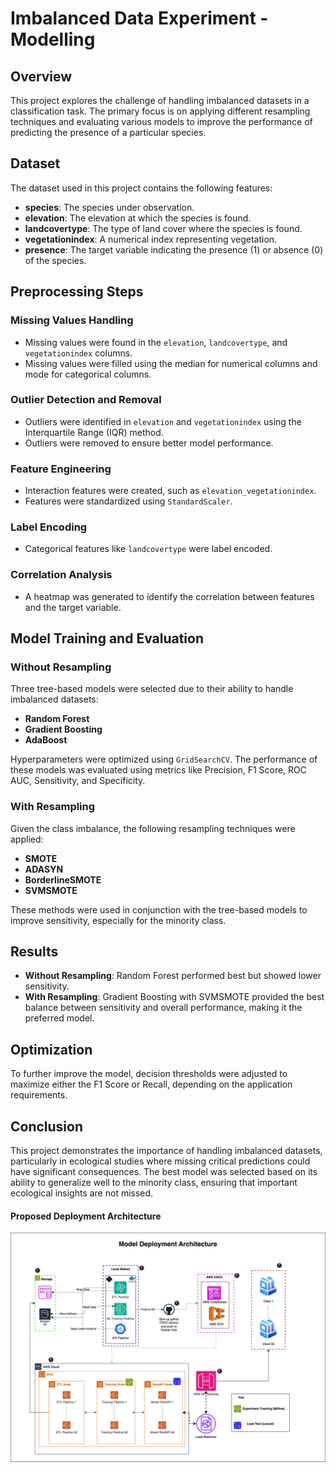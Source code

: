# Imbalanced Data Experiment - Modelling

## Overview
This project explores the challenge of handling imbalanced datasets in a classification task. The primary focus is on applying different resampling techniques and evaluating various models to improve the performance of predicting the presence of a particular species.

## Dataset
The dataset used in this project contains the following features:
- **species**: The species under observation.
- **elevation**: The elevation at which the species is found.
- **landcovertype**: The type of land cover where the species is found.
- **vegetationindex**: A numerical index representing vegetation.
- **presence**: The target variable indicating the presence (1) or absence (0) of the species.

## Preprocessing Steps
### Missing Values Handling
- Missing values were found in the `elevation`, `landcovertype`, and `vegetationindex` columns.
- Missing values were filled using the median for numerical columns and mode for categorical columns.

### Outlier Detection and Removal
- Outliers were identified in `elevation` and `vegetationindex` using the Interquartile Range (IQR) method.
- Outliers were removed to ensure better model performance.

### Feature Engineering
- Interaction features were created, such as `elevation_vegetationindex`.
- Features were standardized using `StandardScaler`.

### Label Encoding
- Categorical features like `landcovertype` were label encoded.

### Correlation Analysis
- A heatmap was generated to identify the correlation between features and the target variable.

## Model Training and Evaluation
### Without Resampling
Three tree-based models were selected due to their ability to handle imbalanced datasets:
- **Random Forest**
- **Gradient Boosting**
- **AdaBoost**

Hyperparameters were optimized using `GridSearchCV`. The performance of these models was evaluated using metrics like Precision, F1 Score, ROC AUC, Sensitivity, and Specificity.

### With Resampling
Given the class imbalance, the following resampling techniques were applied:
- **SMOTE**
- **ADASYN**
- **BorderlineSMOTE**
- **SVMSMOTE**

These methods were used in conjunction with the tree-based models to improve sensitivity, especially for the minority class.

## Results
- **Without Resampling**: Random Forest performed best but showed lower sensitivity.
- **With Resampling**: Gradient Boosting with SVMSMOTE provided the best balance between sensitivity and overall performance, making it the preferred model.

## Optimization
To further improve the model, decision thresholds were adjusted to maximize either the F1 Score or Recall, depending on the application requirements.

## Conclusion
This project demonstrates the importance of handling imbalanced datasets, particularly in ecological studies where missing critical predictions could have significant consequences. The best model was selected based on its ability to generalize well to the minority class, ensuring that important ecological insights are not missed.

#### Proposed Deployment Architecture
![Architecture Diagram](proposedArchitecture.png)
